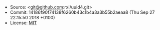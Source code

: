   * Source: <git@github.com:rxi/uuid4.git>
  * Commit: 14186f90f74138f6260b43c1b4a3a3b55b2aeaa8 (Thu Sep 27 22:15:50 2018 +0100)
  * License: [MIT](https://github.com/rxi/uuid4/blob/master/LICENSE)
